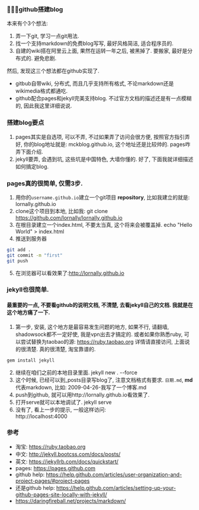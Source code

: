 ### github搭建blog
本来有个3个想法:

1. 弄一下git, 学习一点git用法.
2. 找一个支持markdown的免费blog写写, 最好风格简洁, 适合程序员的.
3. 自建的wiki搭在阿里云上面, 果然在运转一年之后, 被黑掉了. 要搬家, 最好是分布式的. 避免悲剧.

然后, 发现这三个想法都在github实现了.

- gitbub自带wiki, 分布式, 而且几乎支持所有格式, 不论markdown还是wikimedia格式都通吃.
- github配合pages和jekyll完美支持blog. 不过官方文档的描述还是有一点模糊的, 因此我这里详细说说.

### 搭建blog要点
1. pages其实是自选项, 可以不弄, 不过如果弄了访问会很方便, 按照官方指引弄好, 你的blog地址就是: mckblog.github.io, 这个地址还是比较帅的. pages咋弄下面介绍.
2. jekyll要弄, 会遇到坑, 这些坑是中国特色, 大墙你懂的.
好了, 下面我就详细描述如何搞定blog.

### pages真的很简单, 仅需3步.
1. 用你的`username.github.io`建立一个git项目 **repository**, 比如我建立的就是: lornally.github.io
2. clone这个项目到本地, 比如我: git clone https://github.com/lornally/lornally.github.io
3. 在根目录建立一个index.html, 不要太当真, 这个将来会被覆盖掉.
echo "Hello World" > index.html
4. 推送到服务器
```bash    
git add .
git commit -m "first"
git push
```
5. 在浏览器可以看效果了:http://lornally.github.io

### jekyll也很简单.

#### 最重要的一点, 不要看github的说明文档, 不清楚, 去看jekyll自己的文档. 我就是在这个地方痛了一下.
1. 第一步, 安装, 这个地方是最容易发生问题的地方, 如果不行, 请翻墙, shadowsock都不一定好使, 我是vpn出去才搞定的. 或者如果你熟悉ruby, 可以尝试替换为taobao的源: https://ruby.taobao.org 详情请直接访问, 上面说的很清楚. 真的很清楚, 淘宝靠谱的.
```bash    
gem install jekyll
```
2. 继续在咱们之前的本地目录里面.
        jekyll new . --force
3. 这个时候, 已经可以到_posts目录写blog了, 注意文档格式有要求. `日期.md`, __md__ 代表markdown, 比如:
        2009-04-26-我写了一个博客.md
5. push到github, 就可以用http://lornally.github.io看效果了.
3. 打开serve就可以本地调试了.
        jekyll serve
5. 没有了, 看上一步的提示, 一般这样访问:    
        http://localhost:4000


### 参考
- 淘宝: https://ruby.taobao.org
- 中文: http://jekyll.bootcss.com/docs/posts/
- 英文: https://jekyllrb.com/docs/quickstart/
- pages: https://pages.github.com
- github help:  https://help.github.com/articles/user-organization-and-project-pages/#project-pages
- 还是github help:  https://help.github.com/articles/setting-up-your-github-pages-site-locally-with-jekyll/
- https://daringfireball.net/projects/markdown/
